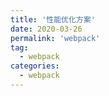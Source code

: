 ```yaml
---
title: '性能优化方案'
date: 2020-03-26
permalink: 'webpack'
tag:
  - webpack
categories:
  - webpack
---
```


